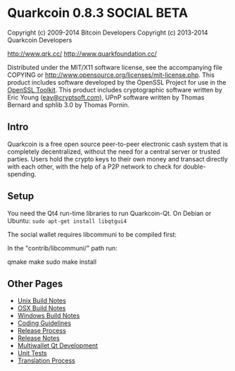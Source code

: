 Quarkcoin 0.8.3 SOCIAL BETA
====================

Copyright (c) 2009-2014 Bitcoin Developers
Copyright (c) 2013-2014 Quarkcoin Developers

http://www.qrk.cc/
http://www.quarkfoundation.cc/

Distributed under the MIT/X11 software license, see the accompanying
file COPYING or http://www.opensource.org/licenses/mit-license.php.
This product includes software developed by the OpenSSL Project for use in the [OpenSSL Toolkit](http://www.openssl.org/). This product includes
cryptographic software written by Eric Young ([eay@cryptsoft.com](mailto:eay@cryptsoft.com)), UPnP software written by Thomas Bernard and
sphlib 3.0 by Thomas Pornin.


Intro
---------------------
Quarkcoin is a free open source peer-to-peer electronic cash system that is
completely decentralized, without the need for a central server or trusted
parties.  Users hold the crypto keys to their own money and transact directly
with each other, with the help of a P2P network to check for double-spending.


Setup
---------------------
You need the Qt4 run-time libraries to run Quarkcoin-Qt. On Debian or Ubuntu:
	`sudo apt-get install libqtgui4`
	
The social wallet requires libcommuni to be compiled first:

In the "contrib/libcommuni/" path run:

qmake
make
sudo make install


Other Pages
---------------------
- [Unix Build Notes](doc/build-unix.md)
- [OSX Build Notes](doc/build-osx.md)
- [Windows Build Notes](doc/build-msw.md)
- [Coding Guidelines](doc/coding.md)
- [Release Process](doc/release-process.md)
- [Release Notes](doc/release-notes.md)
- [Multiwallet Qt Development](doc/multiwallet-qt.md)
- [Unit Tests](doc/unit-tests.md)
- [Translation Process](doc/translation_process.md)
